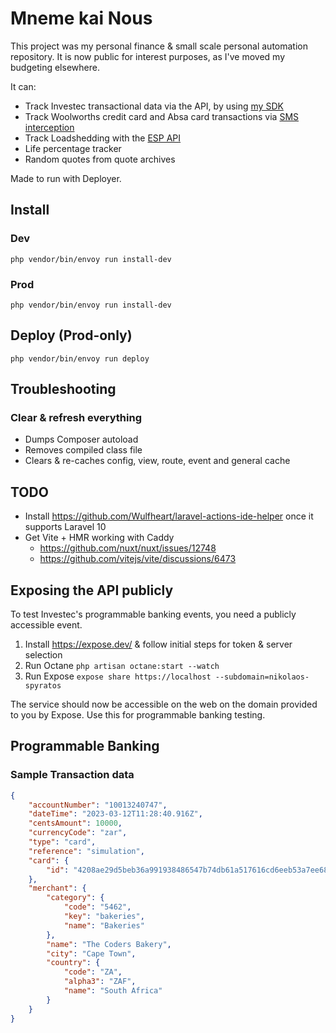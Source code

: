 # Mneme kai Nous

This project was my personal finance & small scale personal automation repository. It is now public for interest purposes, as I've moved my budgeting elsewhere.

It can:
- Track Investec transactional data via the API, by using [my SDK](https://github.com/nikspyratos/investec-sdk-php)
- Track Woolworths credit card and Absa card transactions via [SMS interception](https://writing.nikspyratos.com/Writing/2023/07-18+Build+Your+Own+Budgeting+-+How+to+track+your+transactions+automatically+from+APIs+and+your+phone)
- Track Loadshedding with the [ESP API](https://eskomsepush.gumroad.com/)
- Life percentage tracker
- Random quotes from quote archives

Made to run with Deployer.

## Install

### Dev
```
php vendor/bin/envoy run install-dev
```

### Prod

```
php vendor/bin/envoy run install-dev

```

## Deploy (Prod-only)

```
php vendor/bin/envoy run deploy
```

## Troubleshooting

### Clear & refresh everything

- Dumps Composer autoload
- Removes compiled class file
- Clears & re-caches config, view, route, event and general cache

## TODO

- Install https://github.com/Wulfheart/laravel-actions-ide-helper once it supports Laravel 10
- Get Vite + HMR working with Caddy
  - https://github.com/nuxt/nuxt/issues/12748
  - https://github.com/vitejs/vite/discussions/6473

## Exposing the API publicly

To test Investec's programmable banking events, you need a publicly accessible event.

1. Install https://expose.dev/ & follow initial steps for token & server selection
2. Run Octane `php artisan octane:start --watch`
3. Run Expose `expose share https://localhost --subdomain=nikolaos-spyratos`

The service should now be accessible on the web on the domain provided to you by Expose. Use this for programmable banking testing.

## Programmable Banking

### Sample Transaction data

```json
{
    "accountNumber": "10013240747",
    "dateTime": "2023-03-12T11:28:40.916Z",
    "centsAmount": 10000,
    "currencyCode": "zar",
    "type": "card",
    "reference": "simulation",
    "card": {
        "id": "4208ae29d5beb36a991938486547b74db61a517616cd6eeb53a7ee68418b992c"
    },
    "merchant": {
        "category": {
            "code": "5462",
            "key": "bakeries",
            "name": "Bakeries"
        },
        "name": "The Coders Bakery",
        "city": "Cape Town",
        "country": {
            "code": "ZA",
            "alpha3": "ZAF",
            "name": "South Africa"
        }
    }
}
```
